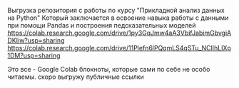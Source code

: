 Выгрузка репозитория с работы по курсу "Прикладной анализ данных на Python"
Который заключается в освоение навыка работы с данными при помощи Pandas и построения педсказательных моделей
https://colab.research.google.com/drive/1py3GqJmw4aA3VbifJabimGbvgiADKIiw?usp=sharing
https://colab.research.google.com/drive/11Plefn6lPQqmLS4qSTu_NClIhLIXp1DM?usp=sharing

Это все - Google Colab блокноты, которые сами по себе не особо читаемы. скоро выгружу публичные ссылки
